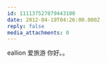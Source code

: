 ```yaml
---
id: 111137527879443100
date: 2012-04-19T04:26:00.000Z
reply: false
media_attachments: 0
---
```


eallion 爱旅游 你好。。 ​​​​

